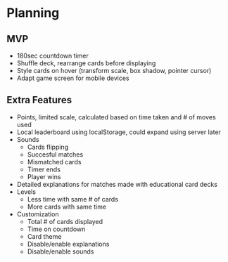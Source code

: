 # Planning

## MVP
- 180sec countdown timer
- Shuffle deck, rearrange cards before displaying
- Style cards on hover (transform scale, box shadow, pointer cursor)
- Adapt game screen for mobile devices

## Extra Features
- Points, limited scale, calculated based on time taken and # of moves used
- Local leaderboard using localStorage, could expand using server later
- Sounds 
    - Cards flipping
    - Succesful matches
    - Mismatched cards
    - Timer ends
    - Player wins
- Detailed explanations for matches made with educational card decks
- Levels
    - Less time with same # of cards
    - More cards with same time
- Customization
    - Total # of cards displayed
    - Time on countdown
    - Card theme
    - Disable/enable explanations
    - Disable/enable sounds